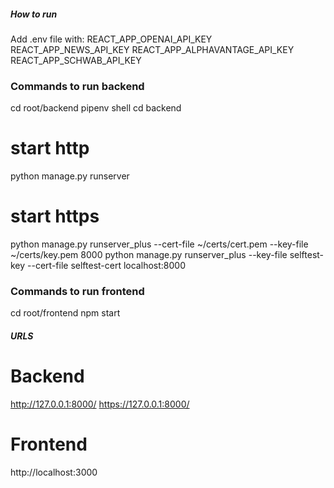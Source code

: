 ##### How to run #####

Add .env file with:
	REACT_APP_OPENAI_API_KEY
	REACT_APP_NEWS_API_KEY
	REACT_APP_ALPHAVANTAGE_API_KEY
	REACT_APP_SCHWAB_API_KEY

### Commands to run backend ###
  cd root/backend
  pipenv shell
  cd backend

  # start http
  python manage.py runserver

  # start https
  python manage.py runserver_plus --cert-file ~/certs/cert.pem --key-file ~/certs/key.pem 8000
  python manage.py runserver_plus --key-file selftest-key --cert-file selftest-cert localhost:8000

### Commands to run frontend ###
  cd root/frontend
  npm start

##### URLS #####
  # Backend
  http://127.0.0.1:8000/
  https://127.0.0.1:8000/
  
  # Frontend
  http://localhost:3000
